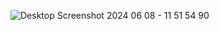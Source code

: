 ![Desktop Screenshot 2024 06 08 - 11 51 54 90](https://github.com/jabermobarak/Question-Answering/assets/150077156/02d6beea-e042-448e-9bbc-01e28470bc96)
